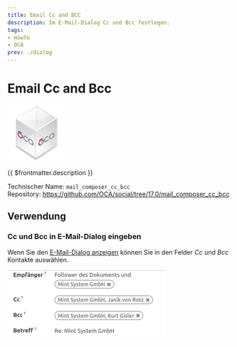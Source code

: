 ```yaml
---
title: Email Cc and BCC
description: Im E-Mail-Dialog Cc und Bcc festlegen.
tags:
- HowTo
- OCA
prev: ./dialog
---
```

# Email Cc and Bcc
![icon_oca_app](attachments/icon_oca_app.png)

{{ $frontmatter.description }}

Technischer Name: `mail_composer_cc_bcc`\
Repository: <https://github.com/OCA/social/tree/17.0/mail_composer_cc_bcc>

## Verwendung

### Cc und Bcc in E-Mail-Dialog eingeben

Wenn Sie den [E-Mail-Dialog anzeigen](Dialog.md#E-Mail-Dialog%20anzeigen) können Sie in den Felder *Cc* und *Bcc* Kontakte auswählen.

![](attachments/Mail%20Composer%20Cc%20Bcc.png)
